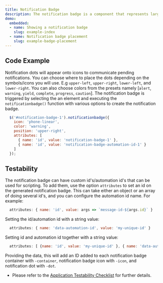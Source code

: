 ```yaml
---
title: Notification Badge
description: The notification badge is a component that represents large functions and data collections will utilize notification functions. It has icon, position, and colors to choose from.
demo:
  embedded:
  - name: Showing a notification badge
    slug: example-index
  - name: Notification badge placement
    slug: example-badge-placement
---
```


## Code Example

Notification dots will appear onto icons to communicate pending notifications. You can choose where to place the dots depending on the symbols/icons you will use. E.g `upper-left`, `upper-right`, `lower-left`, and `lower-right`. You can also choose colors from the presets namely [`alert`, `warning`, `yield`, `complete`, `progress`, `caution`]. The notification badge is triggered by selecting the an element and executing the `notificationbadge()` function with various options to create the notification badge.

```javascript
  $('#notification-badge-1').notificationbadge({
    icon: 'phone-linear',
    color: 'warning',
    position: 'upper-right',
    attributes: [
      { name: 'id', value: 'notification-badge-1' },
      { name: 'id', value: 'notification-badge-automation-id-1' }
    ]
  });
```

## Testability

The notification badge can have custom id's/automation id's that can be used for scripting. To add them, use the option `attributes` to set an id on the generated notification badge. This can take either an object or an array of doing several id's, and you can configure the automation id name. For example:

```js
  attributes: { name: 'id', value: args => `message-id-${args.id}` }
```

Setting the id/automation id with a string value:

```js
  attributes: { name: 'data-automation-id', value: 'my-unique-id' }
```

Setting id and automation id together with a string value:

```js
  attributes: [ {name: 'id', value: 'my-unique-id' }, { name: 'data-automation-id', value: 'my-unique-id' }]
```

Providing the data, this will add an ID added to each notification badge container with `-container`, notification badge icon with `-icon`, and notification dot with `-dot`.

- Please refer to the [Application Testability Checklist](https://design.infor.com/resources/application-testability-checklist) for further details.
